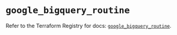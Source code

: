 # `google_bigquery_routine`

Refer to the Terraform Registry for docs: [`google_bigquery_routine`](https://registry.terraform.io/providers/hashicorp/google/6.49.3/docs/resources/bigquery_routine).
